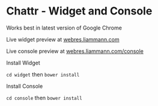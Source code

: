 # Chattr - Widget and Console
Works best in latest version of Google Chrome

Live widget preview at [webres.liammann.com](http://webres.liammann.com/ "Title") 

Live console preview at [webres.liammann.com/console](http://webres.liammann.com/console "Title") 

Install Widget

`cd widget` then 
`bower install`

Install Console

`cd console` then
`bower install`
